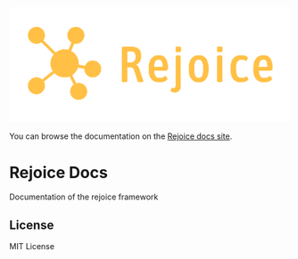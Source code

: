 <div align="center">
<img src="assets/images/logo.png">
</div>

You can browse the documentation on the [Rejoice docs site](https://prinx.github.io/rejoice-docs).

# Rejoice Docs
 Documentation of the rejoice framework

## License
MIT License
